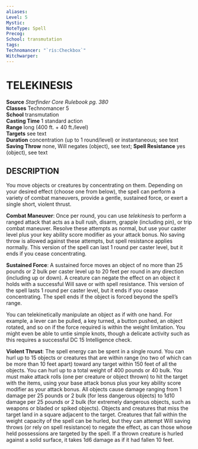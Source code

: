 ```yaml
---
aliases: 
Level: 5
Mystic: 
NoteType: Spell
Precog: 
School: transmutation 
tags: 
Technomancer: "`ris:Checkbox`"
Witchwarper: 
---
```

# TELEKINESIS

**Source** _Starfinder Core Rulebook pg. 380_  
**Classes** Technomancer 5  
**School** transmutation  
**Casting Time** 1 standard action  
**Range** long (400 ft. + 40 ft./level)  
**Targets** see text  
**Duration** concentration (up to 1 round/level) or instantaneous; see text  
**Saving Throw** none, Will negates (object), see text; **Spell Resistance** yes (object), see text

## DESCRIPTION

You move objects or creatures by concentrating on them. Depending on your desired effect (choose one from below), the spell can perform a variety of combat maneuvers, provide a gentle, sustained force, or exert a single short, violent thrust.

**Combat Maneuver**: Once per round, you can use _telekinesis_ to perform a ranged attack that acts as a bull rush, disarm, grapple (including pin), or trip combat maneuver. Resolve these attempts as normal, but use your caster level plus your key ability score modifier as your attack bonus. No saving throw is allowed against these attempts, but spell resistance applies normally. This version of the spell can last 1 round per caster level, but it ends if you cease concentrating.

**Sustained Force**: A sustained force moves an object of no more than 25 pounds or 2 bulk per caster level up to 20 feet per round in any direction (including up or down). A creature can negate the effect on an object it holds with a successful Will save or with spell resistance. This version of the spell lasts 1 round per caster level, but it ends if you cease concentrating. The spell ends if the object is forced beyond the spell’s range.

You can telekinetically manipulate an object as if with one hand. For example, a lever can be pulled, a key turned, a button pushed, an object rotated, and so on if the force required is within the weight limitation. You might even be able to untie simple knots, though a delicate activity such as this requires a successful DC 15 Intelligence check.

**Violent Thrust**: The spell energy can be spent in a single round. You can hurl up to 15 objects or creatures that are within range (no two of which can be more than 10 feet apart) toward any target within 150 feet of all the objects. You can hurl up to a total weight of 400 pounds or 40 bulk. You must make attack rolls (one per creature or object thrown) to hit the target with the items, using your base attack bonus plus your key ability score modifier as your attack bonus. All objects cause damage ranging from 1 damage per 25 pounds or 2 bulk (for less dangerous objects) to 1d10 damage per 25 pounds or 2 bulk (for extremely dangerous objects, such as weapons or bladed or spiked objects). Objects and creatures that miss the target land in a square adjacent to the target. Creatures that fall within the weight capacity of the spell can be hurled, but they can attempt Will saving throws (or rely on spell resistance) to negate the effect, as can those whose held possessions are targeted by the spell. If a thrown creature is hurled against a solid surface, it takes 1d6 damage as if it had fallen 10 feet.